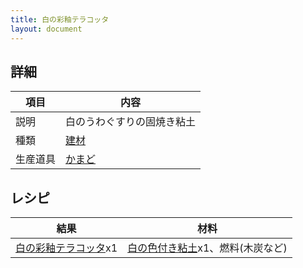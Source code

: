 ```yaml
---
title: 白の彩釉テラコッタ
layout: document
---
```

## 詳細

|項目|内容|
|---|---|
|説明|白のうわぐすりの固焼き粘土|
|種類|[建材](建材)|
|生産道具|[かまど](かまど)|

## レシピ

|結果|材料|
|---|---|
|[白の彩釉テラコッタ](白の彩釉テラコッタ)x1|[白の色付き粘土](白の色付き粘土)x1、燃料(木炭など)|

